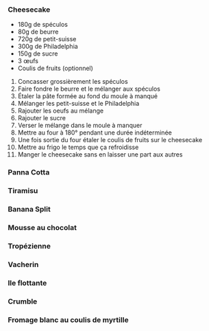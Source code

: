 ### Cheesecake
- 180g de spéculos
- 80g de beurre
- 720g de petit-suisse
- 300g de Philadelphia 
- 150g de sucre
- 3 œufs
- Coulis de fruits (optionnel)
1. Concasser grossièrement les spéculos
2. Faire fondre le beurre et le mélanger aux spéculos
3. Étaler la pâte formée au fond du moule à manqué 
4. Mélanger les petit-suisse et le Philadelphia 
5. Rajouter les oeufs au mélange 
6. Rajouter le sucre
7. Verser le mélange dans le moule à manquer
8. Mettre au four à 180° pendant une durée indéterminée
9. Une fois sortie du four étaler le coulis de fruits sur le cheesecake
10. Mettre au frigo le temps que ça refroidisse
11. Manger le cheesecake sans en laisser une part aux autres
### Panna Cotta
### Tiramisu
### Banana Split
### Mousse au chocolat
### Tropézienne
### Vacherin
### Ile flottante
### Crumble
### Fromage blanc au coulis de myrtille